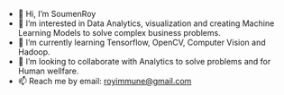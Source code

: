 - 👋 Hi, I’m SoumenRoy
- 👀 I’m interested in Data Analytics, visualization and creating Machine Learning Models to solve complex business problems. 
- 🌱 I’m currently learning Tensorflow, OpenCV, Computer Vision and Hadoop.
- 💞️ I’m looking to collaborate with Analytics to solve problems and for Human wellfare.
- 📫 Reach me by email: royimmune@gmail.com

<!---
SoumenRoy32/SoumenRoy32 is a ✨ special ✨ repository because its `README.md` (this file) appears on your GitHub profile.
You can click the Preview link to take a look at your changes.
--->
